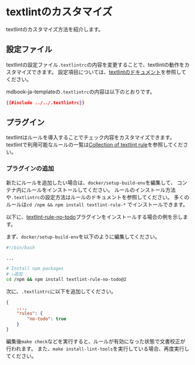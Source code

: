 # textlintのカスタマイズ

textlintのカスタマイズ方法を紹介します。

## 設定ファイル

textlintの設定ファイル`.textlintrc`の内容を変更することで、textlintの動作をカスタマイズできます。
設定項目については、[textlintのドキュメント]を参照してください。

mdbook-ja-templateの`.textlintrc`の内容は以下のとおりです。

```json
{{#include ../../.textlintrc}}
```

## プラグイン

textlintはルールを導入することでチェック内容をカスタマイズできます。
textlintで利用可能なルールの一覧は[Collection of textlint rule]を参照してください。

### プラグインの追加

新たにルールを追加したい場合は、`docker/setup-build-env`を編集して、
コンテナ内にルールをインストールしてください。
ルールのインストール方法や`.textlintrc`の設定方法はルールのドキュメントを参照してください。
多くのルールは`cd /npm && npm install textlint-rule-*` でインストールできます。

以下に、[textlint-rule-no-todo]プラグインをインストールする場合の例を示します。

まず、`docker/setup-build-env`を以下のように編集してください。

```bash
#!/bin/bash

...

# Install npm packages
# ↓追加
cd /npm && npm install textlint-rule-no-todo@2
```

次に、`.textlintrc`に以下を追加してください。

```json
{
    ...,
    "rules": {
        "no-todo": true
    }
}
```

編集後`make check`などを実行すると、ルールが有効になった状態で文書校正が行われます。
また、`make install-lint-tools`を実行している場合、再度実行してください。

[textlintのドキュメント]: https://textlint.github.io/docs/configuring.html
[Collection of textlint rule]: https://github.com/textlint/textlint/wiki/Collection-of-textlint-rule#processor-plugin-list
[textlint-rule-no-todo]: https://github.com/textlint-rule/textlint-rule-no-todo
